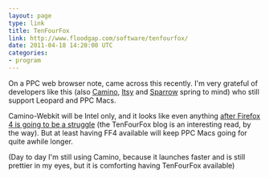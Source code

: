 ```yaml
---
layout: page
type: link
title: TenFourFox
link: http://www.floodgap.com/software/tenfourfox/
date: 2011-04-18 14:20:00 UTC
categories: 
- program
---
```

On a PPC web browser note, came across this recently. I'm very grateful of developers like this (also [Camino](http://www.caminobrowser.org/), [Itsy](http://mowglii.com/itsy/) and [Sparrow](http://sparrowmailapp.com/) spring to mind) who still support Leopard and PPC Macs. 

Camino-Webkit will be Intel only, and it looks like even anything [after Firefox 4 is going to be a struggle](http://tenfourfox.blogspot.com/2011/04/ruminations-on-mozilla-rapid-release.html) (the TenFourFox blog is an interesting read, by the way). But at least having FF4 available will keep PPC Macs going for quite awhile longer.

(Day to day I'm still using Camino, because it launches faster and is still prettier in my eyes, but it is comforting having TenFourFox available)

